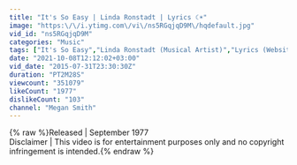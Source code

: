 ```yaml
---
title: "It's So Easy | Linda Ronstadt | Lyrics ☾☀"
image: "https:\/\/i.ytimg.com\/vi\/ns5RGqjqD9M\/hqdefault.jpg"
vid_id: "ns5RGqjqD9M"
categories: "Music"
tags: ["It's So Easy","Linda Ronstadt (Musical Artist)","Lyrics (Website Category)"]
date: "2021-10-08T12:12:02+03:00"
vid_date: "2015-07-31T23:30:30Z"
duration: "PT2M28S"
viewcount: "351079"
likeCount: "1977"
dislikeCount: "103"
channel: "Megan Smith"
---
```

{% raw %}Released | September 1977<br />Disclaimer | This video is for entertainment purposes only and no copyright infringement is intended.{% endraw %}
